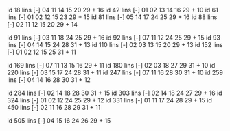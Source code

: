id   18 lins [-] 04 11 14 15 20 29 + 16 
id   42 lins [-] 01 02 13 14 16 29 + 10 
id   61 lins [-] 01 02 12 15 23 29 + 15 
id   81 lins [-] 05 14 17 24 25 29 + 16 
id   88 lins [-] 02 11 12 15 20 29 + 14 

id   91 lins [-] 03 11 18 24 25 29 + 16 
id   92 lins [-] 07 11 12 24 25 29 + 15 
id   93 lins [-] 04 14 15 24 28 31 + 13 
id  110 lins [-] 02 03 13 15 20 29 + 13 
id  152 lins [-] 01 02 12 15 25 31 + 11 

id  169 lins [-] 07 11 13 15 16 29 + 11 
id  180 lins [-] 02 03 18 27 29 31 + 10 
id  220 lins [-] 03 15 17 24 28 31 + 11 
id  247 lins [-] 07 11 16 28 30 31 + 10 
id  259 lins [-] 04 14 16 28 30 31 + 12 

id  284 lins [-] 02 14 18 28 30 31 + 15 
id  303 lins [-] 02 14 18 24 27 29 + 16 
id  324 lins [-] 01 02 12 24 25 29 + 12 
id  331 lins [-] 01 11 17 24 28 29 + 15 
id  450 lins [-] 02 11 16 28 29 31 + 11 

id  505 lins [-] 04 15 16 24 26 29 + 15 